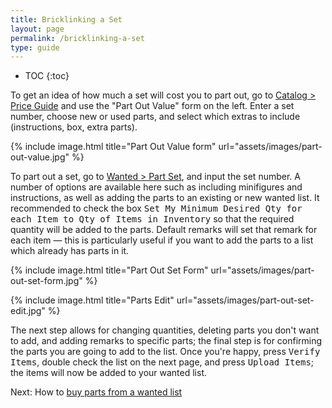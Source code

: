 ```yaml
---
title: Bricklinking a Set
layout: page
permalink: /bricklinking-a-set
type: guide
---
```


* TOC
{:toc}

<div class="alert alert-warning"> 
To get an idea of how much a set will cost you to part out, go to <a class="alert-link" href="http://www.bricklink.com/catalogPG.asp">Catalog > Price Guide</a> and use the "Part Out Value" form on the left. Enter a set number, choose new or used parts, and select which extras to include (instructions, box, extra parts).
</div>

{% include image.html
    title="Part Out Value form"
    url="assets/images/part-out-value.jpg"
%}

To part out a set, go to [Wanted > Part Set](http://www.bricklink.com/wantedSet.asp), and input the set number. A number of options are available here such as including minifigures and instructions, as well as adding the parts to an existing or new wanted list. It recommended to check the box <kbd>Set My Minimum Desired Qty for each Item to Qty of Items in Inventory</kbd> so that the required quantity will be added to the parts. Default remarks will set that remark for each item — this is particularly useful if you want to add the parts to a list which already has parts in it.

{% include image.html
    title="Part Out Set Form"
    url="assets/images/part-out-set-form.jpg"
%}

{% include image.html
    title="Parts Edit"
    url="assets/images/part-out-set-edit.jpg"
%}

The next step allows for changing quantities, deleting parts you don't want to add, and adding remarks to specific parts; the final step is for confirming the parts you are going to add to the list. Once you're happy, press <kbd>Verify Items</kbd>, double check the list on the next page, and press <kbd>Upload Items</kbd>; the items will now be added to your wanted list.

<span class="label label-next">Next:</span> How to [buy parts from a wanted list](/find-store-with-the-most-parts-wanted-list)




